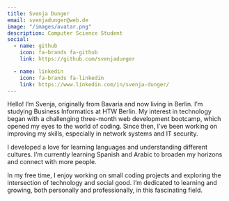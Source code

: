 ```yaml
---
title: Svenja Dunger
email: svenjadunger@web.de
image: "/images/avatar.png"
description: Computer Science Student
social:
  - name: github
    icon: fa-brands fa-github
    link: https://github.com/svenjadunger

  - name: linkedin
    icon: fa-brands fa-linkedin
    link: https://www.linkedin.com/in/svenja-dunger/
---
```


Hello! I’m Svenja, originally from Bavaria and now living in Berlin. I’m studying Business Informatics at HTW Berlin. My interest in technology began with a challenging three-month web development bootcamp, which opened my eyes to the world of coding. Since then, I’ve been working on improving my skills, especially in network systems and IT security.

I developed a love for learning languages and understanding different cultures. I’m currently learning Spanish and Arabic to broaden my horizons and connect with more people.

In my free time, I enjoy working on small coding projects and exploring the intersection of technology and social good. I’m dedicated to learning and growing, both personally and professionally, in this fascinating field.
